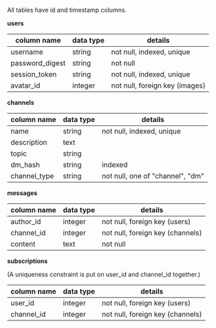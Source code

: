 All tables have id and timestamp columns.

**users**

| column name     | data type | details                        |
|-----------------|-----------|--------------------------------|
| username        | string    | not null, indexed, unique      |
| password_digest | string    | not null                       |
| session_token   | string    | not null, indexed, unique      |
| avatar_id       | integer   | not null, foreign key (images) |

**channels**

| column name     | data type | details                               |
|-----------------|-----------|---------------------------------------|
| name            | string    | not null, indexed, unique             |
| description     | text      |                                       |
| topic           | string    |                                       |
| dm_hash         | string    | indexed                               |
| channel_type    | string    | not null, one of "channel", "dm"      |

**messages**

| column name | data type | details                          |
|-------------|-----------|----------------------------------|
| author_id   | integer   | not null, foreign key (users)    |
| channel_id  | integer   | not null, foreign key (channels) |
| content     | text      | not null                         |

**subscriptions**

(A uniqueness constraint is put on user_id and channel_id together.)

| column name | data type | details                          |
|-------------|-----------|----------------------------------|
| user_id     | integer   | not null, foreign key (users)    |
| channel_id  | integer   | not null, foreign key (channels) |
